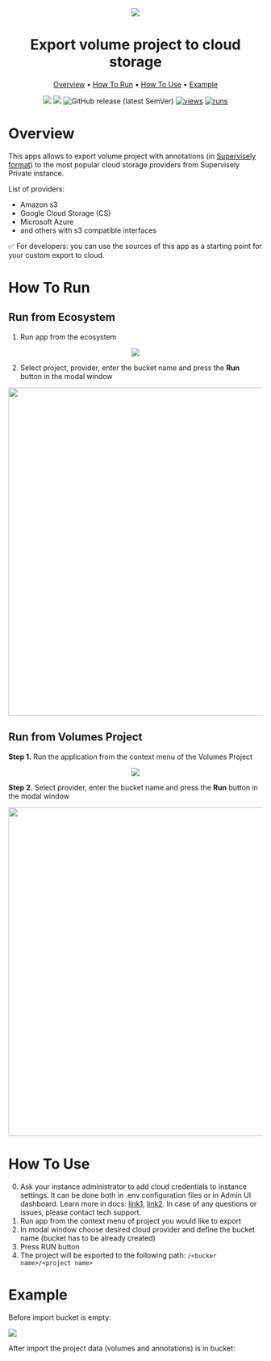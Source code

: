 <div align="center" markdown>
<img src="https://user-images.githubusercontent.com/48913536/214856590-087865b1-c535-4f12-a593-06e886becdc4.png"/>

# Export volume project to cloud storage

<p align="center">
  <a href="#Overview">Overview</a> •
  <a href="#How-To-Run">How To Run</a> •
  <a href="#How-To-Use">How To Use</a> •
  <a href="#Example">Example</a>
</p>


[![](https://img.shields.io/badge/supervisely-ecosystem-brightgreen)](https://ecosystem.supervise.ly/apps/supervisely-ecosystem/export-volume-project-to-cloud-storage)
[![](https://img.shields.io/badge/slack-chat-green.svg?logo=slack)](https://supervise.ly/slack)
![GitHub release (latest SemVer)](https://img.shields.io/github/v/release/supervisely-ecosystem/export-volume-project-to-cloud-storage)
[![views](https://app.supervise.ly/img/badges/views/supervisely-ecosystem/export-volume-project-to-cloud-storage.png)](https://supervise.ly)
[![runs](https://app.supervise.ly/img/badges/runs/supervisely-ecosystem/export-volume-project-to-cloud-storage.png)](https://supervise.ly)

</div>

# Overview

This apps allows to export volume project with annotations (in [Supervisely format](https://developer.supervise.ly/api-references/supervisely-annotation-json-format)) to the most popular cloud storage providers from Supervisely Private instance.

List of providers:
- Amazon s3
- Google Cloud Storage (CS)
- Microsoft Azure
- and others with s3 compatible interfaces

✅ For developers: you can use the sources of this app as a starting point for your custom export to cloud. 

# How To Run

## Run from Ecosystem

1. Run app from the ecosystem

<div align="center" markdown>
  <img src="https://user-images.githubusercontent.com/48913536/214864650-4baae642-ef8f-4e38-9212-510c2613fd7e.png"/>
</div>

2. Select project, provider, enter the bucket name and press the **Run** button in the modal window

<div align="center" markdown>
<img src="https://user-images.githubusercontent.com/48913536/214860601-28cb2962-6801-4331-8c62-16eee2f85f02.png" width="650"/>
</div>

## Run from Volumes Project

**Step 1.** Run the application from the context menu of the Volumes Project

<div align="center" markdown>
<img src="https://user-images.githubusercontent.com/48913536/214860503-084fafe2-cf23-48af-8cce-79735c887bce.png">  
</div>

**Step 2.** Select provider, enter the bucket name and press the **Run** button in the modal window

<div align="center" markdown>
<img src="https://user-images.githubusercontent.com/48913536/214860535-72f7f867-295d-4c59-ac1d-9e6453a2ec17.png" width="650">
</div>

# How To Use

0. Ask your instance administrator to add cloud credentials to instance settings. It can be done both in .env 
   configuration files or in Admin UI dashboard. Learn more in docs: [link1](https://docs.supervise.ly/enterprise-edition/installation/post-installation#configure-your-instance), 
   [link2](https://docs.supervise.ly/enterprise-edition/advanced-tuning/s3#links-plugin-cloud-providers-support). 
   In case of any questions or issues, please contact tech support.
2. Run app from the context menu of project you would like to export
3. In modal window choose desired cloud provider and define the bucket name (bucket has to be already created)
4. Press RUN button
5. The project will be exported to the following path: `/<bucker name>/<project name>`

# Example

Before import bucket is empty:

<img src="https://user-images.githubusercontent.com/12828725/180176958-4b14654b-ba9a-4882-b0e6-3dbfee224035.png"/>

After import the project data (volumes and annotations) is in bucket:

<!-- https://user-images.githubusercontent.com/12828725/180199053-5571ecf1-e26c-479e-836d-1d5ef0084873.mp4 -->
